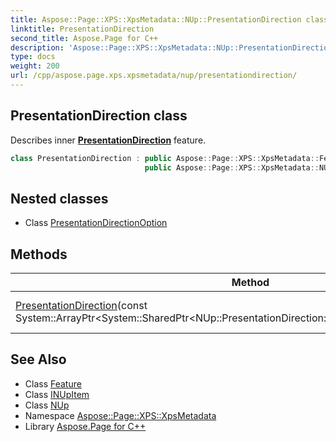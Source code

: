```yaml
---
title: Aspose::Page::XPS::XpsMetadata::NUp::PresentationDirection class
linktitle: PresentationDirection
second_title: Aspose.Page for C++
description: 'Aspose::Page::XPS::XpsMetadata::NUp::PresentationDirection class. Describes inner PresentationDirection feature in C++.'
type: docs
weight: 200
url: /cpp/aspose.page.xps.xpsmetadata/nup/presentationdirection/
---
```

## PresentationDirection class


Describes inner **[PresentationDirection](./)** feature.

```cpp
class PresentationDirection : public Aspose::Page::XPS::XpsMetadata::Feature,
                              public Aspose::Page::XPS::XpsMetadata::NUp::INUpItem
```

## Nested classes

* Class [PresentationDirectionOption](./presentationdirectionoption/)
## Methods

| Method | Description |
| --- | --- |
| [PresentationDirection](./presentationdirection/)(const System::ArrayPtr\<System::SharedPtr\<NUp::PresentationDirection::PresentationDirectionOption\>\>\&) | Creates a new instance. |
## See Also

* Class [Feature](../../feature/)
* Class [INUpItem](../inupitem/)
* Class [NUp](../)
* Namespace [Aspose::Page::XPS::XpsMetadata](../../)
* Library [Aspose.Page for C++](../../../)
